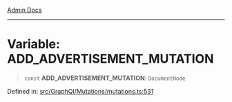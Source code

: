 [Admin Docs](/)

***

# Variable: ADD\_ADVERTISEMENT\_MUTATION

> `const` **ADD\_ADVERTISEMENT\_MUTATION**: `DocumentNode`


Defined in: [src/GraphQl/Mutations/mutations.ts:531](https://github.com/PalisadoesFoundation/talawa-admin/blob/main/src/GraphQl/Mutations/mutations.ts#L531)

